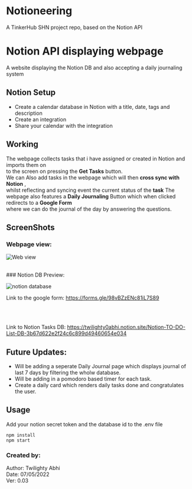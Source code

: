 # Notioneering
A TinkerHub SHN project repo, based on the Notion API 


# Notion API displaying webpage

A website displaying the Notion DB and also accepting a daily journaling system
## Notion Setup

- Create a calendar database in Notion with a title, date, tags and description
- Create an integration
- Share your calendar with the integration

## Working
The webpage collects tasks that i have assigned or created in Notion and imports them on <br>
to the screen on pressing the **Get Tasks** button. <br>
We can Also add tasks in the webpage which will then **cross sync with Notion** , <br>
whilst reflecting and syncing event the current status of the **task**
The webpage also features a **Daily Journaling** Button which when clicked redirects to a **Google Form** <br>
where we can do the journal of the day by answering the questions.<br>


## ScreenShots

### Webpage view:
![Web view ](https://user-images.githubusercontent.com/79564956/167264402-e10f9784-77c8-4618-86be-690d4ede3dc2.png)

<br>
### Notion DB Preview:

![notion database](https://user-images.githubusercontent.com/79564956/167264333-b1080659-0ed9-4789-87fd-b3ab3020b352.png)
<br>

Link to the google form: https://forms.gle/98vBZzENc81iL7S89

<br>
<br>

Link to Notion Tasks DB: https://twilighty0abhi.notion.site/Notion-TO-DO-List-DB-3b67d622e2f24c6c899d49460654e034

## Future Updates:
* Will be adding a seperate Daily Journal page which displays journal of last 7 days by filtering the wholw database. <br>
* Will be adding in a pomodoro based timer for each task.
* Create a daily card which renders daily tasks done and congratulates the user.

## Usage

Add your notion secret token and the database id to the .env file 
```
npm install
npm start
```
### Created by:
Author: Twilighty Abhi <br>
Date: 07/05/2022 <br>
Ver: 0.03
